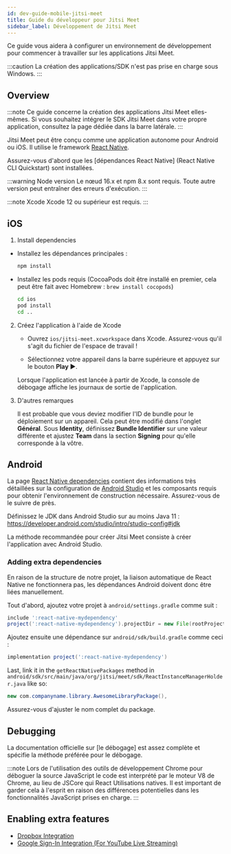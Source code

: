 ```yaml
---
id: dev-guide-mobile-jitsi-meet
title: Guide du développeur pour Jitsi Meet
sidebar_label: Développement de Jitsi Meet
---
```


Ce guide vous aidera à configurer un environnement de développement pour commencer à travailler sur les applications Jitsi Meet.

:::caution
La création des applications/SDK n'est pas prise en charge sous Windows.
:::

## Overview

:::note
Ce guide concerne la création des applications Jitsi Meet elles-mêmes. Si vous souhaitez intégrer le SDK Jitsi Meet dans votre propre application, consultez la page dédiée dans la barre latérale.
:::

Jitsi Meet peut être conçu comme une application autonome pour Android ou iOS. Il utilise le framework [React Native].

Assurez-vous d'abord que les [dépendances React Native] (React Native CLI Quickstart) sont installées.

:::warning Node version
Le nœud 16.x et npm 8.x sont requis. Toute autre version peut entraîner des erreurs d'exécution.
:::

:::note Xcode
Xcode 12 ou supérieur est requis.
:::

## iOS

1. Install dependencies

  - Installez les dépendances principales :

    ```bash
    npm install
    ```

  - Installez les pods requis (CocoaPods doit être installé en premier, cela peut être fait avec Homebrew : `brew install cocopods`)

    ```bash
    cd ios
    pod install
    cd ..
    ```

2. Créez l'application à l'aide de Xcode

    - Ouvrez `ios/jitsi-meet.xcworkspace` dans Xcode. Assurez-vous qu'il s'agit du fichier de l'espace de travail !

    - Sélectionnez votre appareil dans la barre supérieure et appuyez sur le bouton **Play ▶️**.

   Lorsque l'application est lancée à partir de Xcode, la console de débogage affiche les journaux de sortie de l'application.

3. D'autres remarques

    Il est probable que vous deviez modifier l'ID de bundle pour le déploiement sur un appareil. Cela peut être modifié dans l'onglet **Général**. Sous **Identity**, définissez **Bundle Identifier** sur une valeur différente et ajustez **Team** dans la section **Signing** pour qu'elle corresponde à la vôtre.


## Android

La page [React Native dependencies] contient des informations très détaillées sur la configuration de [Android Studio] et les composants requis pour obtenir l'environnement de construction nécessaire. Assurez-vous de le suivre de près.

Définissez le JDK dans Android Studio sur au moins Java 11 : https://developer.android.com/studio/intro/studio-config#jdk

La méthode recommandée pour créer Jitsi Meet consiste à créer l'application avec Android Studio.

### Adding extra dependencies

En raison de la structure de notre projet, la liaison automatique de React Native ne fonctionnera pas, les dépendances Android doivent donc être liées manuellement.

Tout d'abord, ajoutez votre projet à `android/settings.gradle` comme suit :

```gradle title="android/settings.gradle"
include ':react-native-mydependency'
project(':react-native-mydependency').projectDir = new File(rootProject.projectDir, '../node_modules/@somenamespace/react-native-mydependency/android')
```

Ajoutez ensuite une dépendance sur `android/sdk/build.gradle` comme ceci :

```gradle title="android/sdk/build.gradle"
implementation project(':react-native-mydependency')
```

Last, link it in the `getReactNativePackages` method in `android/sdk/src/main/java/org/jitsi/meet/sdk/ReactInstanceManagerHolder.java` like so:

```java title="android/sdk/src/main/java/org/jitsi/meet/sdk/ReactInstanceManagerHolder.java"
new com.companyname.library.AwesomeLibraryPackage(),
```

Assurez-vous d'ajuster le nom complet du package.

## Debugging

La documentation officielle sur [le débogage] est assez complète et spécifie la méthode préférée pour le débogage.

:::note
Lors de l'utilisation des outils de développement Chrome pour déboguer la source JavaScript
le code est interprété par le moteur V8 de Chrome, au lieu de JSCore qui React
Utilisations natives. Il est important de garder cela à l'esprit en raison des différences potentielles dans les fonctionnalités JavaScript prises en charge.
:::

## Enabling extra features

- [Dropbox Integration](mobile-dropbox.md)
- [Google Sign-In Integration (For YouTube Live Streaming)](mobile-google-auth.md)

[Android Studio]: https://developer.android.com/studio/index.html
[debugging]: https://facebook.github.io/react-native/docs/debugging/
[React Native]: https://facebook.github.io/react-native/
[React Native dependencies]: https://reactnative.dev/docs/environment-setup